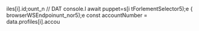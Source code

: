 

iles[i].id;ount_n
        // DAT
console.l await puppet=s[i tForlementSelector5);e
                    { browserWSEndpoinunt_nor5);e
        const accountNumber = data.profiles[i].accou
